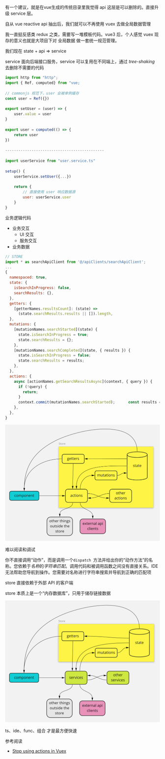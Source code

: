 有一个建议，就是在vue生成的传统目录里我觉得 api 这层是可以删除的。直接升级 service 层。

自从 vue reactive api 抽出后，我们就可以不再使用 vuex 去做全局数据管理

我一直挺反感类 redux 之类，需要写一堆模板代码。vue3 后，个人感觉 vuex 现存的意义也就是大项目下对 全局数据 做一套统一规范管理。

我们现在 state + api => service 

service 面向后端接口服务，service 可以复用在不同端上，通过 *tree-shaking* 去删除不需要的代码

```javascript
import http from "http";
import { Ref, computed} from "vue;

// commonjs 规范下，user 会被单例缓存
const user = Ref({})

export setUser = (user) => {
    user.value = user
}

export user = computed(() => {
    return user
})

---------------------------------------------

import userService from "user.service.ts"

setup() {
    userService.setUser({...})

    return {
        // 直接使用 user 响应数据源
        user: userService.user
    }
}
```



业务逻辑代码

- 业务交互
  - UI 交互
  - 服务交互
- 业务数据



```javascript
// STORE 
import * as searchApiClient from '@/apiClients/searchApiClient';
... 
{
  namespaced: true,
  state: {
    isSearchInProgress: false,
    searchResults: {},
  },
  getters: {
    [getterNames.resultsCount]: (state) =>
      (state.searchResults.results || []).length,
  },
  mutations: {
    [mutationNames.searchStarted](state) {
      state.isSearchInProgress = true;
      state.searchResults = {};
    },
    [mutationNames.searchCompleted](state, { results }) {
      state.isSearchInProgress = false;
      state.searchResults = results;
    },
  },
  actions: {
    async [actionNames.getSearchResultsAsync](context, { query }) {
      if (!query) {
        return;
      }
      context.commit(mutationNames.searchStarted);      const results = await searchApiClient.searchAsync(query);      context.commit(mutationNames.searchCompleted, { results });
    },
  },
}
```

![img](${images}/1*N2srH2QESbua3dAv_zFzaw.png)

难以阅读和调试

你不直接调用“动作”，而是调用一个`dispatch `方法并给出你的“动作方法”的名称。您依赖于*名称*的*字符串匹配*。调用代码和被调用函数之间没有直接关系。IDE 无法帮助您导航到操作。您需要对名称进行字符串搜索并导航到正确的匹配项

store 直接依赖于外部 API 的客户端

store 本质上是一个“内存数据库”，只用于储存链接数据

![img](${images}/1*YeAHMFy5T5sPHfm_I4diNA.png)





ts、ide、func、组合 才是最方便快速



参考阅读

- [Stop using actions in Vuex](https://javascript.plainenglish.io/stop-using-actions-in-vuex-a14e23a7b0e6)
